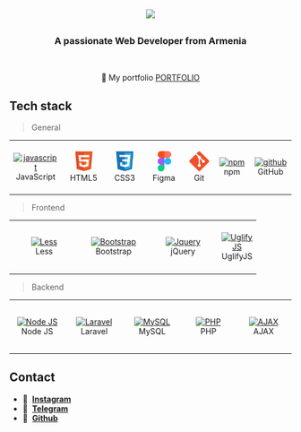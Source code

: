<h1 align="center">
    <img src="https://readme-typing-svg.herokuapp.com/?font=Righteous&size=35&center=true&vCenter=true&width=500&height=70&duration=4000&lines=Hi!+👋;+I'm+Armen+Hakobyan!;" />
</h1>

<h3 align="center">A passionate Web Developer from Armenia</h3>

<br/>
<div align="center">

 🌱 My portfolio [PORTFOLIO](https://hakoobyan.github.io/Hakoobyan/) 
 
 </div>

<h2 align="left"> Tech stack</h2>

> General

<table width='100%'>
  <tr>
    <td align="center" width="110" height="90">
      <a href="#">
        <img src="https://techstack-generator.vercel.app/js-icon.svg" width="65" height="65" alt="javascript" />
      </a>
      <br>JavaScript
    </td>
        <td align="center" width="110" height="90">
      <a href="#">
        <img src="https://github.com/devicons/devicon/blob/master/icons/html5/html5-original.svg" width="36" height="36" alt="Html5" />
      </a>
      <br>HTML5
    </td>
         <td align="center" width="110" height="90"> 
      <a href="#" >
        <img src="https://github.com/devicons/devicon/blob/master/icons/css3/css3-original.svg" width="36" height="36" alt="css3" />
      </a>
      <br>CSS3
    </td>
    <td align="center" width="110" height="90">
      <a href="#debabin-stack" >
        <img src="https://raw.githubusercontent.com/devicons/devicon/1119b9f84c0290e0f0b38982099a2bd027a48bf1/icons/figma/figma-original.svg" width="36" height="36" alt="figma" />
      </a>
      <br>Figma
    </td>
    <td align="center" width="110" height="90">
      <a href="#">
        <img src="https://raw.githubusercontent.com/devicons/devicon/1119b9f84c0290e0f0b38982099a2bd027a48bf1/icons/git/git-original.svg" width="36" height="36" alt="git" />
      </a>
      <br>Git
    </td>
    <td align="center" width="110" height="90"> 
      <a href="#">
        <img src="https://brandeps.com/icon-download/N/Npm-icon-vector-05.svg" width="36" height="36" alt="npm" />
      </a>
      <br>npm
    </td>
     <td align="center" width="110" height="90"> 
      <a href="#" >
        <img src="https://techstack-generator.vercel.app/github-icon.svg" width="65" height="65" alt="github" />
      </a>
      <br>GitHub
    </td>
  </tr> 
</table>

> Frontend

<table width='100%'>
  <tr>
    <td align="center" width="110" height="90"> 
      <a href="#" >
        <img src="https://brandeps.com/icon-download/L/Less-icon-vector-04.svg" width="36" height="36" alt="Less" />
      </a>
      <br>Less
    </td>
    <td align="center" width="110" height="90"> 
      <a href="#" >
        <img src="https://brandeps.com/logo-download/B/Bootstrap-logo-vector-01.svg" width="36" height="36" alt="Bootstrap" />
      </a>
      <br>Bootstrap
    </td> 
    <td align="center" width="110" height="90">
      <a href="#">
        <img src="https://api.jquery.com/wp-content/themes/jquery/images/logo-jquery.png" width="150" height="25" alt="Jquery" />
      </a>
      <br>jQuery
    </td>
    <td align="center" width="36" height="36">
      <a href="#">
        <img src="https://cdn.discordapp.com/attachments/819298456099225680/1289576795984629850/jsc-32.webp?ex=66f9537b&is=66f801fb&hm=a423b15737d56035405f0ce3f03f579f1c846ea76699360e5b27d273aa2d5020&" width="150" height="25" alt="UglifyJS" />
      </a>
      <br>UglifyJS
    </td>
  </tr> 
</table>

> Backend

<table width='100%'>
  <tr>
    <td align="center" width="110" height="90"> 
      <a href="#" >
        <img src="https://brandeps.com/icon-download/N/Nodejs-icon-vector-02.svg" width="36" height="36" alt="Node JS" />
      </a>
      <br>Node JS
    </td>
    <td align="center" width="110" height="90">
      <a href="#" >
        <img src="https://brandeps.com/icon-download/L/Laravel-icon-vector-04.svg" width="36" height="36" alt="Laravel" />
      </a>
      <br>Laravel
    </td>
    <td align="center" width="110" height="90">
      <a href="#" >
        <img src="https://techstack-generator.vercel.app/mysql-icon.svg" width="36" height="36" alt="MySQL" />
      </a>
      <br>MySQL
    </td>
     <td align="center" width="110" height="90"> 
      <a href="#debabin-stack" >
        <img src="https://brandeps.com/icon-download/P/Php-icon-vector-04.svg" width="36" height="36" alt="PHP" />
      </a>
      <br>PHP
    </td>
    <td align="center" width="110" height="90"> 
      <a href="#debabin-stack" >
        <img src="https://miro.medium.com/v2/resize:fit:1400/1*v3b022s2UAyhVAFLUtzhJg.png" width="70" height="36" alt="AJAX" />
      </a>
      <br>AJAX
    </td>
  </tr> 
</table>

## Contact

- &#128172; &nbsp;**[Instagram](https://www.instagram.com/___hakoobyan/)**
- &#128172; &nbsp;**[Telegram](https://t.me/mr_hakoobyan)**
- &#128172; &nbsp;**[Github](https://github.com/Hakoobyan)**

<br>

